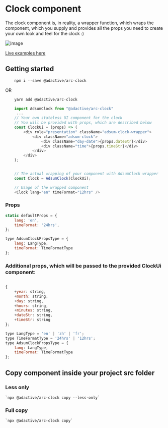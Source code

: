 # Clock component

The clock component is, in reality, a wrapper function, which wraps the component, which you supply and provides all the props you need to create your own look and feel for the clock :)

![image](https://user-images.githubusercontent.com/6003532/39854315-ce02252c-5459-11e8-826a-f59717fbff0f.png)

[Live examples here](https://adactivesas.github.io/adsum-react-components/packages/adsum-clock/examples/index.html)

## Getting started

```javascript
    npm i --save @adactive/arc-clock
```
OR
```javascript
    yarn add @adactive/arc-clock
```

```javascript
    import AdsumClock from "@adactive/arc-clock"
     ...
    // Your own stateless UI component for the clock
    // You will be provided with props, which are described below
    const ClockUi = (props) => (
        <div role="presentation" className="adsum-clock-wrapper">
            <div className="adsum-clock">
                <div className="day-date">{props.dateStr}</div>
                <div className="time">{props.timeStr}</div>
            </div>
        </div>
    );


    // The actual wrapping of your component with AdsumClock wrapper
    const Clock = AdsumClock(ClockUi);

    // Usage of the wrapped component
    <Clock lang="en" timeFormat="12hrs" />
```

### Props
 
```javascript
static defaultProps = {
    lang: 'en',
    timeFormat: '24hrs',
};

type AdsumClockPropsType = {
    lang: LangType,
    timeFormat: TimeFormatType
};
```

### Additional props, which will be passed to the provided ClockUi component:

```javascript

{
    +year: string,
    +month: string,
    +day: string,
    +hours: string,
    +minutes: string,
    +dateStr: string,
    +timeStr: string
};

```

```javascript
type LangType = 'en' | 'zh' | 'fr';
type TimeFormatType = '24hrs' | '12hrs';
type AdsumClockPropsType = {
    lang: LangType,
    timeFormat: TimeFormatType
};
```


## Copy component inside your project src folder  

### Less only
    `npx @adactive/arc-clock copy --less-only`
    
### Full copy
    `npx @adactive/arc-clock copy`
